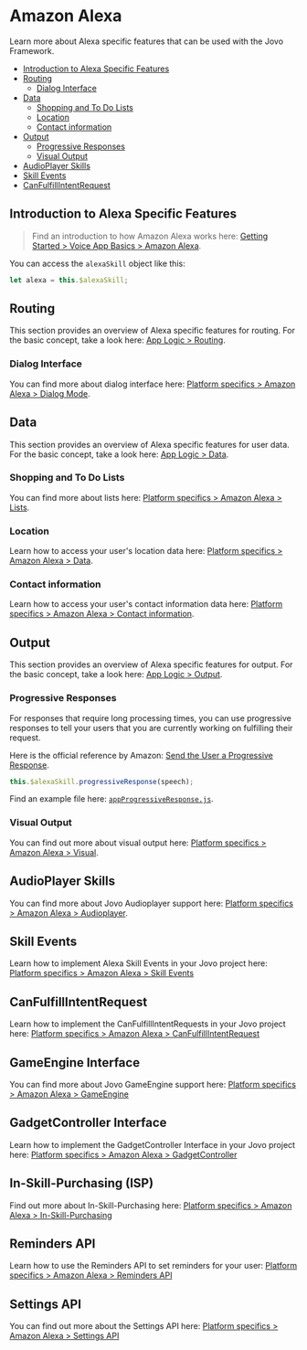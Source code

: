 # Amazon Alexa

Learn more about Alexa specific features that can be used with the Jovo Framework.

* [Introduction to Alexa Specific Features](#introduction-to-alexa-specific-features)
* [Routing](#routing)
  * [Dialog Interface](#dialog-interface)
* [Data](#data)
  * [Shopping and To Do Lists](#shopping-and-to-do-lists)
  * [Location](#location)
  * [Contact information](#contact-information)
* [Output](#output)
  * [Progressive Responses](#progressive-responses)
  * [Visual Output](#visual-output)
* [AudioPlayer Skills](#audioplayer-skills)
* [Skill Events](#skill-events)
* [CanFulfillIntentRequest](#canfulfillintentrequest)

## Introduction to Alexa Specific Features

> Find an introduction to how Amazon Alexa works here: [Getting Started > Voice App Basics > Amazon Alexa](../../01_getting-started/voice-app-basics.md/#amazon-alexa './voice-app-basics#amazon-alexa').

You can access the `alexaSkill` object like this:

```javascript
let alexa = this.$alexaSkill;
```


## Routing

This section provides an overview of Alexa specific features for routing. For the basic concept, take a look here: [App Logic > Routing](../../04_app-logic/01_routing './routing').

### Dialog Interface

You can find more about dialog interface here: [Platform specifics > Amazon Alexa > Dialog Mode](./dialog.md './amazon-alexa/dialog-interface').

## Data

This section provides an overview of Alexa specific features for user data. For the basic concept, take a look here: [App Logic > Data](../../04_app-logic/02_data './amazon-alexa/data').

### Shopping and To Do Lists

You can find more about lists here: [Platform specifics > Amazon Alexa > Lists](./lists.md './amazon-alexa/lists').

### Location

Learn how to access your user's location data here: [Platform specifics > Amazon Alexa > Data](./data.md#location './amazon-alexa/data#location').

### Contact information

Learn how to access your user's contact information data here: [Platform specifics > Amazon Alexa > Contact information](./data.md#contact-information './amazon-alexa/data#contact-information').

## Output

This section provides an overview of Alexa specific features for output. For the basic concept, take a look here: [App Logic > Output](../../04_app-logic/03_output './output').

### Progressive Responses

For responses that require long processing times, you can use progressive responses to tell your users that you are currently working on fulfilling their request.

Here is the official reference by Amazon: [Send the User a Progressive Response](https://developer.amazon.com/docs/custom-skills/send-the-user-a-progressive-response.html).

```javascript
this.$alexaSkill.progressiveResponse(speech);
```

Find an example file here: [`appProgressiveResponse.js`](https://github.com/jovotech/jovo-framework-nodejs/blob/master/examples/alexa_specific/appProgressiveResponse.js).

### Visual Output

You can find out more about visual output here: [Platform specifics > Amazon Alexa > Visual](./visual.md './amazon-alexa/visual').


## AudioPlayer Skills

You can find more about Jovo Audioplayer support here: [Platform specifics > Amazon Alexa > Audioplayer](./audioplayer.md './amazon-alexa/audioplayer').


## Skill Events

Learn how to implement Alexa Skill Events in your Jovo project here: [Platform specifics > Amazon Alexa > Skill Events](./skillevents.md './amazon-alexa/skill-events')

## CanFulfillIntentRequest

Learn how to implement the CanFulfillIntentRequests in your Jovo project here: [Platform specifics > Amazon Alexa > CanFulfillIntentRequest](./canfulfill.md './amazon-alexa/canfulfill')

## GameEngine Interface

You can find more about Jovo GameEngine support here: [Platform specifics > Amazon Alexa > GameEngine](./game-engine.md './amazon-alexa/game-engine')

## GadgetController Interface

Learn how to implement the GadgetController Interface in your Jovo project here: [Platform specifics > Amazon Alexa > GadgetController](./gadget-controller.md './amazon-alexa/gadget-controller')

## In-Skill-Purchasing (ISP)

Find out more about In-Skill-Purchasing here: [Platform specifics > Amazon Alexa > In-Skill-Purchasing](./in-skill-purchases.md './amazon-alexa/in-skill-purchases')

## Reminders API

Learn how to use the Reminders API to set reminders for your user: [Platform specifics > Amazon Alexa > Reminders API](./reminders.md './amazon-alexa/reminders')

## Settings API

You can find out more about the Settings API here: [Platform specifics > Amazon Alexa > Settings API](./settings.md './amazon-alexa/settings')

<!--[metadata]: {"description": "Build Alexa Skills with the Jovo Framework. Learn more about Alexa specific features here",
                "route": "amazon-alexa"}-->
